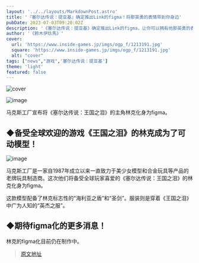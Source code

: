 ```yaml
---
layout: '../../layouts/MarkdownPost.astro'
title: '『塞尔达传说：提亚基』确定推出Link的figma！将那英勇的表情带到你身边'
pubDate: 2023-07-03T09:20:02Z
description: '《塞尔达传说：提亚基》确定推出Link的figma，让你可以拥有他那英勇的表情。'
author: '《鈴木伊玖馬》'
cover:
  url: 'https://www.inside-games.jp/imgs/ogp_f/1213191.jpg'
  square: 'https://www.inside-games.jp/imgs/ogp_f/1213191.jpg'
  alt: "cover"
tags: ["news","游戏",'塞尔达传说：提亚基']
theme: 'light'
featured: false
---
```


![cover](https://www.inside-games.jp/imgs/ogp_f/1213191.jpg)

![image](https://www.inside-games.jp/imgs/zoom/1213184.jpg)

马克斯工厂宣布将《塞尔达传说：王国之泪》的主角林克化身为figma。

## ◆备受全球欢迎的游戏《王国之泪》的林克成为了可动模型！

![image](https://www.inside-games.jp/imgs/zoom/1213185.jpg)

马克斯工厂是一家自1987年成立以来一直致力于美少女模型和合金玩具等产品的老牌玩具制造商。这次他们将备受全球玩家喜爱的《塞尔达传说：王国之泪》的林克化身为figma。

这款模型配备了林克标志性的“海利亚之盾”和“圣剑”。服装则是穿着《王国之泪》中广为人知的“英杰之服”。

## ◆期待figma化的更多消息！

林克的figma化目前仍在制作中。

>[原文地址](https://www.inside-games.jp/article/2023/07/03/146967.html)  